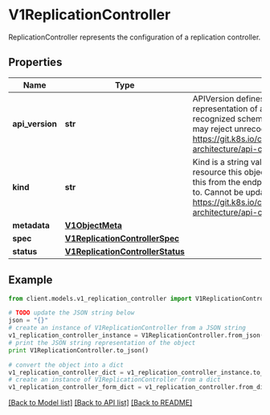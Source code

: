 # V1ReplicationController

ReplicationController represents the configuration of a replication controller.

## Properties
Name | Type | Description | Notes
------------ | ------------- | ------------- | -------------
**api_version** | **str** | APIVersion defines the versioned schema of this representation of an object. Servers should convert recognized schemas to the latest internal value, and may reject unrecognized values. More info: https://git.k8s.io/community/contributors/devel/sig-architecture/api-conventions.md#resources | [optional] 
**kind** | **str** | Kind is a string value representing the REST resource this object represents. Servers may infer this from the endpoint the client submits requests to. Cannot be updated. In CamelCase. More info: https://git.k8s.io/community/contributors/devel/sig-architecture/api-conventions.md#types-kinds | [optional] 
**metadata** | [**V1ObjectMeta**](V1ObjectMeta.md) |  | [optional] 
**spec** | [**V1ReplicationControllerSpec**](V1ReplicationControllerSpec.md) |  | [optional] 
**status** | [**V1ReplicationControllerStatus**](V1ReplicationControllerStatus.md) |  | [optional] 

## Example

```python
from client.models.v1_replication_controller import V1ReplicationController

# TODO update the JSON string below
json = "{}"
# create an instance of V1ReplicationController from a JSON string
v1_replication_controller_instance = V1ReplicationController.from_json(json)
# print the JSON string representation of the object
print V1ReplicationController.to_json()

# convert the object into a dict
v1_replication_controller_dict = v1_replication_controller_instance.to_dict()
# create an instance of V1ReplicationController from a dict
v1_replication_controller_form_dict = v1_replication_controller.from_dict(v1_replication_controller_dict)
```
[[Back to Model list]](../README.md#documentation-for-models) [[Back to API list]](../README.md#documentation-for-api-endpoints) [[Back to README]](../README.md)


